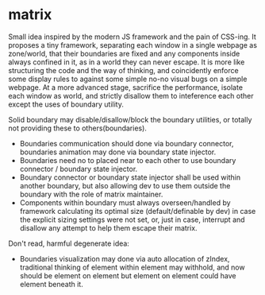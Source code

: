 # matrix
Small idea inspired by the modern JS framework and the pain of CSS-ing.
It proposes a tiny framework, separating each window in a single webpage as zone/world, that their boundaries are fixed and any components inside always confined in it, as in a world they can never escape.
It is more like structuring the code and the way of thinking, and coincidently enforce some display rules to against some simple no-no visual bugs on a simple webpage.
At a more advanced stage, sacrifice the performance, isolate each window as world, and strictly disallow them to inteference each other except the uses of boundary utility.

Solid boundary may disable/disallow/block the boundary utilities, or totally not providing these to others(boundaries).
- Boundaries communication should done via boundary connector, boundaries animation may done via boundary state injector.
- Boundaries need no to placed near to each other to use boundary connector / boundary state injector.
- Boundary connector or boundary state injector shall be used within another boundary, but also allowing dev to use them outside the boundary with the role of matrix maintainer.
- Components within boundary must always overseen/handled by framework calculating its optimal size (default/definable by dev) in case the explicit sizing settings were not set, or, just in case, interrupt and disallow any attempt to help them escape their matrix.

Don't read, harmful degenerate idea:
- Boundaries visualization may done via auto allocation of zIndex, traditional thinking of element within element may withhold, and now should be element on element but element on element could have element beneath it.
